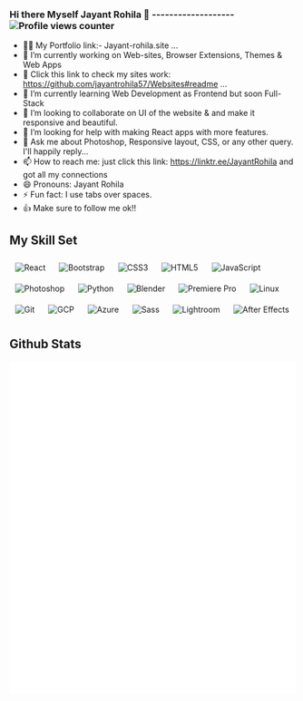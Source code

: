 ### Hi there Myself Jayant Rohila 👋 ------------------- ![Profile views counter](https://komarev.com/ghpvc/?username=jayantrohila57&style=flat-square&color=86d62f)
- 💂‍♀️ My Portfolio link:- Jayant-rohila.site ...
- 🔭 I’m currently working on Web-sites, Browser Extensions, Themes & Web Apps 
- 🔗 Click this link to check my sites work: https://github.com/jayantrohila57/Websites#readme ...
- 🌱 I’m currently learning Web Development as Frontend but soon Full-Stack
- 👯 I’m looking to collaborate on UI of the website & and make it responsive and beautiful.
- 🤔 I’m looking for help with making React apps with more features.
- 💬 Ask me about Photoshop, Responsive layout, CSS, or any other query. I'll happily reply...
- 📫 How to reach me: just click this link: https://linktr.ee/JayantRohila and got all my connections
- 😄 Pronouns: Jayant Rohila
- ⚡ Fun fact: I use tabs over spaces.
- 👍 Make sure to follow me ok!!
  <br/>

## My Skill Set

<div align="left">  
<img style="margin: 10px" src="https://profilinator.rishav.dev/skills-assets/react-original-wordmark.svg" alt="React" height="50" />  
<img style="margin: 10px" src="https://profilinator.rishav.dev/skills-assets/bootstrap-plain.svg" alt="Bootstrap" height="50" />  
<img style="margin: 10px" src="https://profilinator.rishav.dev/skills-assets/css3-original-wordmark.svg" alt="CSS3" height="50" />  
<img style="margin: 10px" src="https://profilinator.rishav.dev/skills-assets/html5-original-wordmark.svg" alt="HTML5" height="50" />  
<img style="margin: 10px" src="https://profilinator.rishav.dev/skills-assets/javascript-original.svg" alt="JavaScript" height="50" />  
<img style="margin: 10px" src="https://profilinator.rishav.dev/skills-assets/photoshop-plain.svg" alt="Photoshop" height="50" />  
<img style="margin: 10px" src="https://profilinator.rishav.dev/skills-assets/python-original.svg" alt="Python" height="50" />    
<img style="margin: 10px" src="https://profilinator.rishav.dev/skills-assets/blender_community_badge_white.svg" alt="Blender" height="50" />  
<img style="margin: 10px" src="https://profilinator.rishav.dev/skills-assets/adobepremierepro.png" alt="Premiere Pro" height="50" />   
<img style="margin: 10px" src="https://profilinator.rishav.dev/skills-assets/linux-original.svg" alt="Linux" height="50" />  
<img style="margin: 10px" src="https://profilinator.rishav.dev/skills-assets/git-scm-icon.svg" alt="Git" height="50" />  
<img style="margin: 10px" src="https://profilinator.rishav.dev/skills-assets/google_cloud-icon.svg" alt="GCP" height="50" />  
<img style="margin: 10px" src="https://profilinator.rishav.dev/skills-assets/microsoft_azure-icon.svg" alt="Azure" height="50" />  
<img style="margin: 10px" src="https://profilinator.rishav.dev/skills-assets/sass-original.svg" alt="Sass" height="50" />  
<img style="margin: 10px" src="https://profilinator.rishav.dev/skills-assets/lightroom.png" alt="Lightroom" height="50" />  
<img style="margin: 10px" src="https://profilinator.rishav.dev/skills-assets/aftereffects.png" alt="After Effects" height="50" />  
</div>

## Github Stats

<img src="https://github.com/jayantrohila57/stats/blob/master/generated/languages.svg" align="left" />

![](https://github.com/jayantrohila57/stats/blob/master/generated/overview.svg)
